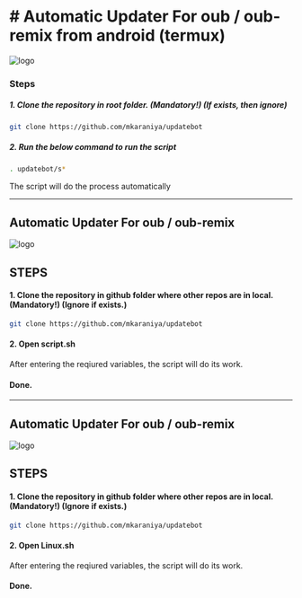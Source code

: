 # # Automatic Updater For oub / oub-remix from android (termux)


![logo](https://telegra.ph/file/5d7ae2ff8065f57ee5e4b.jpg)



### Steps

##### 1. Clone the repository in root folder. (Mandatory!) (If exists, then ignore)

```bash
git clone https://github.com/mkaraniya/updatebot
```

##### 2. Run the below command to run the script

```bash
. updatebot/s*
```

The script will do the process automatically

------------------------------------------------------------------------------------------------------

## Automatic Updater For oub / oub-remix 

![logo](https://telegra.ph/file/54e66c33f8c0e2f215f3a.jpg)

## STEPS

#### 1. Clone the repository in github folder where other repos are in local. (Mandatory!) (Ignore if exists.)

```bash
git clone https://github.com/mkaraniya/updatebot
```

#### 2. Open script.sh
After entering the reqiured variables, the script will do its work.

#### Done.

------------------------------------------------------------------------------------------------------

## Automatic Updater For oub / oub-remix 

![logo](https://telegra.ph/Linux-10-12)

## STEPS

#### 1. Clone the repository in github folder where other repos are in local. (Mandatory!) (Ignore if exists.)

```bash
git clone https://github.com/mkaraniya/updatebot
```

#### 2. Open Linux.sh
After entering the reqiured variables, the script will do its work.

#### Done.
